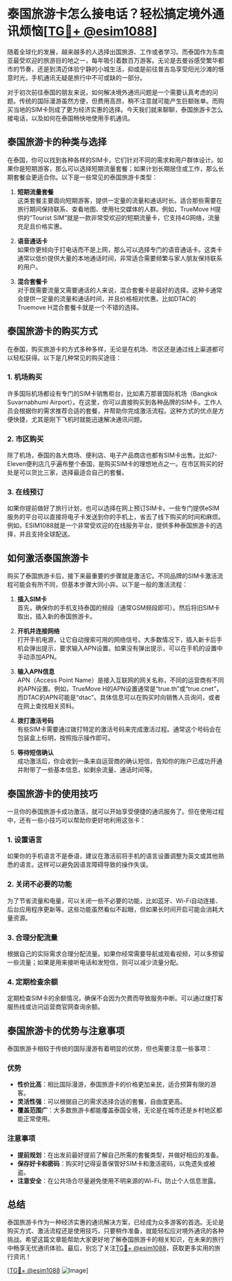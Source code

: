 # 泰国旅游卡怎么接电话？轻松搞定境外通讯烦恼[[TG💪+ @esim1088](https://t.me/s/esim1088)]

随着全球化的发展，越来越多的人选择出国旅游、工作或者学习。而泰国作为东南亚最受欢迎的旅游目的地之一，每年吸引着数百万游客。无论是去曼谷感受繁华都市的节奏，还是到清迈体验宁静的小城生活，抑或是前往普吉岛享受阳光沙滩的惬意时光，手机通讯无疑是旅行中不可或缺的一部分。

对于初次前往泰国的朋友来说，如何解决境外通讯问题是一个需要认真考虑的问题。传统的国际漫游虽然方便，但费用高昂，稍不注意就可能产生巨额账单。而购买当地的SIM卡则成了更为经济实惠的选择。今天我们就来聊聊，泰国旅游卡怎么接电话，以及如何在泰国畅快地使用手机通讯。

## 泰国旅游卡的种类与选择

在泰国，你可以找到各种各样的SIM卡，它们针对不同的需求和用户群体设计。如果你是短期游客，那么可以选择短期流量套餐；如果计划长期居住或工作，那么长期套餐会更适合你。以下是一些常见的泰国旅游卡类型：

1. **短期流量套餐**  
   这类套餐主要面向短期游客，提供一定量的流量和通话时长。适合那些需要在旅行期间保持联系、查看地图、使用社交媒体的人群。例如，TrueMove H提供的“Tourist SIM”就是一款非常受欢迎的短期流量卡，它支持4G网络，流量充足且价格实惠。

2. **语音通话卡**  
   如果你更倾向于打电话而不是上网，那么可以选择专门的语音通话卡。这类卡通常以低价提供大量的本地通话时间，非常适合需要频繁与家人朋友保持联系的用户。

3. **混合套餐卡**  
   对于既需要流量又需要通话的人来说，混合套餐卡是最好的选择。这种卡通常会提供一定量的流量和通话时间，并且价格相对优惠。比如DTAC的Truemove H混合套餐卡就是一个不错的选择。

## 泰国旅游卡的购买方式

在泰国，购买旅游卡的方式多种多样，无论是在机场、市区还是通过线上渠道都可以轻松获得。以下是几种常见的购买途径：

### 1. 机场购买  
许多国际机场都设有专门的SIM卡销售柜台，比如素万那普国际机场（Bangkok Suvarnabhumi Airport）。在这里，你可以直接购买到各种品牌的SIM卡。工作人员会根据你的需求推荐合适的套餐，并帮助你完成激活流程。这种方式的优点是方便快捷，尤其是刚下飞机时就能迅速解决通讯问题。

### 2. 市区购买  
除了机场，泰国的各大商场、便利店、电子产品商店也都有SIM卡出售。比如7-Eleven便利店几乎遍布整个泰国，是购买SIM卡的理想地点之一。在市区购买的好处是可以货比三家，选择最适合自己的套餐。

### 3. 在线预订  
如果你提前做好了旅行计划，也可以选择在网上预订SIM卡。一些专门提供eSIM服务的平台可以直接将电子卡发送到你的手机上，省去了线下购买的时间和麻烦。例如，ESIM1088就是一个非常受欢迎的在线服务平台，提供多种泰国旅游卡的选择，并且支持全球配送。

## 如何激活泰国旅游卡

购买了泰国旅游卡后，接下来最重要的步骤就是激活它。不同品牌的SIM卡激活流程可能会有所不同，但基本步骤大同小异。以下是一般的激活流程：

1. **插入SIM卡**  
   首先，确保你的手机支持泰国的频段（通常GSM频段即可）。然后将旧SIM卡取出，插入新的泰国旅游卡。

2. **开机并连接网络**  
   打开手机电源，让它自动搜索可用的网络信号。大多数情况下，插入新卡后手机会弹出提示，要求输入APN设置。如果没有弹出提示，可以在手机的设置中手动添加APN。

3. **输入APN信息**  
   APN（Access Point Name）是接入互联网的网关名称，不同的运营商有不同的APN设置。例如，TrueMove H的APN设置通常是“true.th”或“true.cnet”，而DTAC的APN可能是“dtac”。具体信息可以在购买时向销售人员询问，或者在网上查找相关资料。

4. **拨打激活号码**  
   有些SIM卡需要通过拨打特定的激活号码来完成激活过程。通常这个号码会在包装盒上标明，按照指示操作即可。

5. **等待短信确认**  
   成功激活后，你会收到一条来自运营商的确认短信，告知你的账户已成功开通并附带了一些基本信息，如剩余流量、通话时间等。

## 泰国旅游卡的使用技巧

一旦你的泰国旅游卡成功激活，就可以开始享受便捷的通讯服务了。但在使用过程中，还有一些小技巧可以帮助你更好地利用这张卡：

### 1. 设置语言  
如果你的手机语言不是泰语，建议在激活前将手机的语言设置调整为英文或其他熟悉的语言。这样可以避免因语言障碍导致的操作失误。

### 2. 关闭不必要的功能  
为了节省流量和电量，可以关闭一些不必要的功能，比如蓝牙、Wi-Fi自动连接、后台应用程序更新等。这些功能虽然看似不起眼，但如果长时间开启可能会消耗大量资源。

### 3. 合理分配流量  
根据自己的实际需求合理分配流量。如果你经常需要导航或观看视频，可以多预留一些流量；如果是用来接听电话和发短信，则可以减少流量分配。

### 4. 定期检查余额  
定期检查SIM卡的余额情况，确保不会因为欠费而导致服务中断。可以通过拨打客服热线或访问运营商官网查询余额。

## 泰国旅游卡的优势与注意事项

泰国旅游卡相较于传统的国际漫游有着明显的优势，但也需要注意一些事项：

### 优势  
- **性价比高**：相比国际漫游，泰国旅游卡的价格更加亲民，适合预算有限的游客。
- **灵活性强**：可以根据自己的需求选择合适的套餐，自由度更高。
- **覆盖范围广**：大多数旅游卡都能覆盖泰国全境，无论是在城市还是乡村地区都能正常使用。

### 注意事项  
- **提前规划**：在出发前最好提前了解自己所需的套餐类型，并做好相应的准备。
- **保存好卡和密码**：购买时记得妥善保管好SIM卡和激活密码，以免遗失或被盗。
- **注意安全**：在公共场合尽量避免使用不明来源的Wi-Fi，防止个人信息泄露。

## 总结  

泰国旅游卡作为一种经济实惠的通讯解决方案，已经成为众多游客的首选。无论是购买方式、激活流程还是使用技巧，只要稍作准备，就能轻松应对境外通讯的各种挑战。希望这篇文章能帮助大家更好地了解泰国旅游卡的相关知识，在未来的旅行中畅享无忧通讯体验。最后，别忘了关注[TG💪+ @esim1088](https://t.me/s/esim1088)，获取更多实用的旅行资讯！ 

[[TG💪+ @esim1088](https://t.me/s/esim1088) ![Image](https://i.postimg.cc/4NQfJmqS/Snipaste-2025-05-13-00-14-12.png)]
